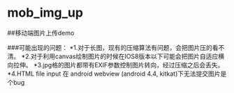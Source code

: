 # mob_img_up
##移动端图片上传demo

###可能出现的问题：
*1.对于长图，现有的压缩算法有问题，会把图片压的看不清。
*2.对于利用canvas绘制图片的时候在IOS8版本以下可能会把图片自适应横向拉伸。
*3.jpg格的图片都带有EXIF参数控制图片转向，经过压缩之后会丢失。
*4.HTML file input 在 android webview (android 4.4, kitkat)下无法提交图片是个bug
